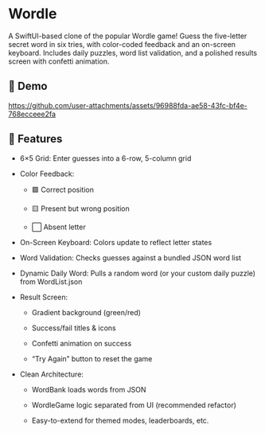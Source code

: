 # Wordle

A SwiftUI-based clone of the popular Wordle game! Guess the five-letter secret word in six tries, with color-coded feedback and an on-screen keyboard. Includes daily puzzles, word list validation, and a polished results screen with confetti animation.

## 📝 Demo

https://github.com/user-attachments/assets/96988fda-ae58-43fc-bf4e-768ecceee2fa

## 🚀 Features

* 6×5 Grid: Enter guesses into a 6-row, 5-column grid

* Color Feedback:

  * 🟩 Correct position

  * 🟨 Present but wrong position

  * ⬜ Absent letter

* On-Screen Keyboard: Colors update to reflect letter states

* Word Validation: Checks guesses against a bundled JSON word list

* Dynamic Daily Word: Pulls a random word (or your custom daily puzzle) from WordList.json

* Result Screen:

  * Gradient background (green/red)

  * Success/fail titles & icons

  * Confetti animation on success

  * “Try Again” button to reset the game

* Clean Architecture:

  * WordBank loads words from JSON

  * WordleGame logic separated from UI (recommended refactor)

  * Easy-to-extend for themed modes, leaderboards, etc.
